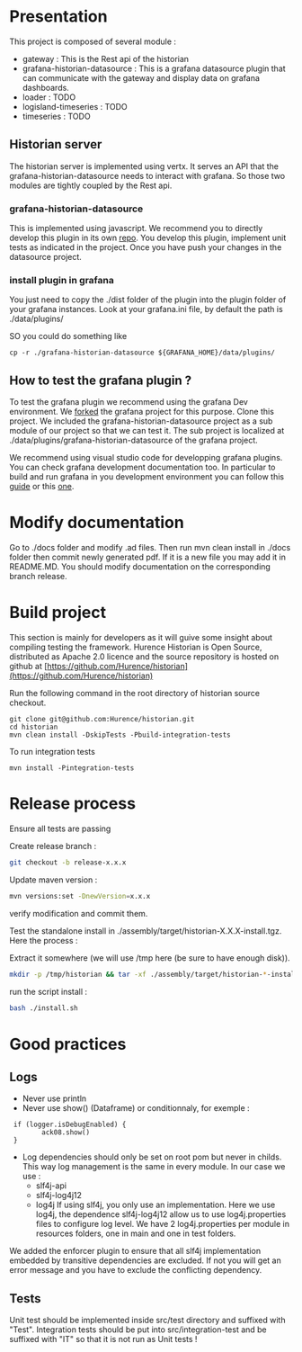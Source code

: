 # Presentation

This project is composed of several module : 

* gateway : This is the Rest api of the historian
* grafana-historian-datasource : This is a grafana datasource plugin that can communicate with the gateway and display data on grafana dashboards.
* loader : TODO
* logisland-timeseries : TODO
* timeseries : TODO

## Historian server

The historian server is implemented using vertx. 
It serves an API that the grafana-historian-datasource needs to interact with grafana.
So those two modules are tightly coupled by the Rest api.

### grafana-historian-datasource

This is implemented using javascript. We recommend you to directly develop this plugin in its own
 [repo](https://github.com/Hurence/grafana-historian-datasource).
You develop this plugin, implement unit tests as indicated in the project. Once you have push your changes in the datasource project.

### install plugin in grafana

You just need to copy the ./dist folder of the plugin into the plugin folder of your grafana instances. Look at your
grafana.ini file, by default the path is ./data/plugins/

SO you could do something like
 
 ``` shell script
cp -r ./grafana-historian-datasource ${GRAFANA_HOME}/data/plugins/
```

## How to test the grafana plugin ?

To test the grafana plugin we recommend using the grafana Dev environment. We [forked](https://github.com/Hurence/grafana) the grafana project for this purpose.
Clone this project. We included the grafana-historian-datasource project as a sub module of our project so that we can test it.
The sub project is localized at ./data/plugins/grafana-historian-datasource of the grafana project.

We recommend using visual studio code for developping grafana plugins. You can check grafana development documentation too.
In particular to build and run grafana in you development environment you can follow this [guide](https://github.com/grafana/grafana/blob/master/contribute/developer-guide.md) or this [one](https://medium.com/@ivanahuckova/how-to-contribute-to-grafana-as-junior-dev-c01fe3064502).

# Modify documentation

Go to ./docs folder and modify .ad files. Then run mvn clean install in ./docs folder then commit newly generated pdf.
If it is a new file you may add it in README.MD. You should modify documentation on the corresponding branch release. 

# Build project
This section is mainly for developers as it will guive some insight about compiling testing the framework.
Hurence Historian is Open Source, distributed as Apache 2.0 licence and the source repository is hosted on github at [https://github.com/Hurence/historian](https://github.com/Hurence/historian)

Run the following command in the root directory of historian source checkout.

    git clone git@github.com:Hurence/historian.git
    cd historian
    mvn clean install -DskipTests -Pbuild-integration-tests
    
 To run integration tests
 
    mvn install -Pintegration-tests
    
# Release process

Ensure all tests are passing

Create release branch :

```bash
git checkout -b release-x.x.x
```

Update maven version :

```bash
mvn versions:set -DnewVersion=x.x.x
```

verify modification and commit them.

Test the standalone install in ./assembly/target/historian-X.X.X-install.tgz.
Here the process :

Extract it somewhere (we will use /tmp here (be sure to have enough disk)).

```bash
mkdir -p /tmp/historian && tar -xf ./assembly/target/historian-*-install.tgz -C /tmp/historian
```
run the script install :

```bash
bash ./install.sh
```
    
# Good practices

## Logs

* Never use println
* Never use show() (Dataframe) or conditionnaly, for exemple :
```
 if (logger.isDebugEnabled) {
        ack08.show()
 }
```
* Log dependencies should only be set on root pom but never in childs. This way log management is the same in every module.
In our case we use :
  * slf4j-api
  * slf4j-log4j12
  * log4j
If using slf4j, you only use an implementation. Here we use log4j, the dependence slf4j-log4j12 allow
us to use log4j.properties files to configure log level. We have 2 log4j.properties per module in resources folders,
one in main and one in test folders.
  
We added the enforcer plugin to ensure that all slf4j implementation embedded by transitive dependencies are excluded.
If not you will get an error message and you have to exclude the conflicting dependency.

  
## Tests

Unit test should be implemented inside src/test directory and suffixed with "Test".
Integration tests should be put into src/integration-test and be suffixed with "IT" so 
that it is not run as Unit tests !

